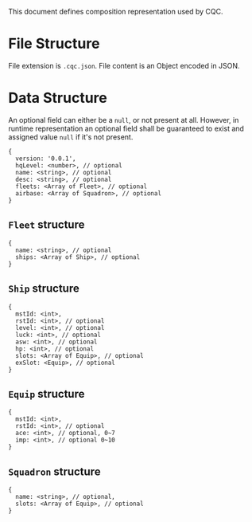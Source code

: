 This document defines composition representation used by CQC.

# File Structure

File extension is `.cqc.json`. File content is an Object encoded in JSON.

# Data Structure

An optional field can either be a `null`, or not present at all.
However, in runtime representation an optional field shall be guaranteed to exist
and assigned value `null` if it's not present.

```
{
  version: '0.0.1',
  hqLevel: <number>, // optional
  name: <string>, // optional
  desc: <string>, // optional
  fleets: <Array of Fleet>, // optional
  airbase: <Array of Squadron>, // optional
}
```

## `Fleet` structure

```
{
  name: <string>, // optional
  ships: <Array of Ship>, // optional
}
```

## `Ship` structure

```
{
  mstId: <int>,
  rstId: <int>, // optional
  level: <int>, // optional
  luck: <int>, // optional
  asw: <int>, // optional
  hp: <int>, // optional
  slots: <Array of Equip>, // optional
  exSlot: <Equip>, // optional
}
```

## `Equip` structure

```
{
  mstId: <int>,
  rstId: <int>, // optional
  ace: <int>, // optional, 0~7
  imp: <int>, // optional 0~10
}
```

## `Squadron` structure

```
{
  name: <string>, // optional,
  slots: <Array of Equip>, // optional
}
```
